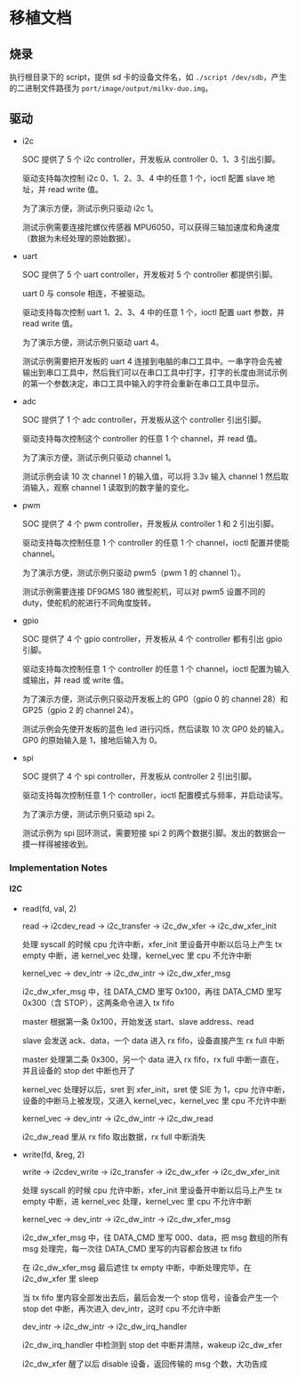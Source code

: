 # 移植文档

## 烧录

执行根目录下的 script，提供 sd 卡的设备文件名，如 `./script /dev/sdb`，产生的二进制文件路径为 `port/image/output/milkv-duo.img`。

## 驱动

- i2c

  SOC 提供了 5 个 i2c controller，开发板从 controller 0、1、3 引出引脚。

  驱动支持每次控制 i2c 0、1、2、3、4 中的任意 1 个，ioctl 配置 slave 地址，并 read write 值。

  为了演示方便，测试示例只驱动 i2c 1。

  测试示例需要连接陀螺仪传感器 MPU6050，可以获得三轴加速度和角速度（数据为未经处理的原始数据）。

- uart

  SOC 提供了 5 个 uart controller，开发板对 5 个 controller 都提供引脚。

  uart 0 与 console 相连，不被驱动。

  驱动支持每次控制 uart 1、2、3、4 中的任意 1 个，ioctl 配置 uart 参数，并 read write 值。

  为了演示方便，测试示例只驱动 uart 4。

  测试示例需要把开发板的 uart 4 连接到电脑的串口工具中。一串字符会先被输出到串口工具中，然后我们可以在串口工具中打字，打字的长度由测试示例的第一个参数决定，串口工具中输入的字符会重新在串口工具中显示。

- adc

  SOC 提供了 1 个 adc controller，开发板从这个 controller 引出引脚。

  驱动支持每次控制这个 controller 的任意 1 个 channel，并 read 值。

  为了演示方便，测试示例只驱动 channel 1。

  测试示例会读 10 次 channel 1 的输入值，可以将 3.3v 输入 channel 1 然后取消输入，观察 channel 1 读取到的数字量的变化。

- pwm

  SOC 提供了 4 个 pwm controller，开发板从 controller 1 和 2 引出引脚。

  驱动支持每次控制任意 1 个 controller 的任意 1 个 channel，ioctl 配置并使能 channel。

  为了演示方便，测试示例只驱动 pwm5（pwm 1 的 channel 1）。

  测试示例需要连接 DF9GMS 180 微型舵机，可以对 pwm5 设置不同的 duty，使舵机的舵进行不同角度旋转。

- gpio

  SOC 提供了 4 个 gpio controller，开发板从 4 个 controller 都有引出 gpio 引脚。

  驱动支持每次控制任意 1 个 controller 的任意 1 个 channel，ioctl 配置为输入或输出，并 read 或 write 值。

  为了演示方便，测试示例只驱动开发板上的 GP0（gpio 0 的 channel 28）和 GP25（gpio 2 的 channel 24）。

  测试示例会先使开发板的蓝色 led 进行闪烁，然后读取 10 次 GP0 处的输入。GP0 的原始输入是 1，接地后输入为 0。

- spi

  SOC 提供了 4 个 spi controller，开发板从 controller 2 引出引脚。

  驱动支持每次控制任意 1 个 controller，ioctl 配置模式与频率，并启动读写。

  为了演示方便，测试示例只驱动 spi 2。

  测试示例为 spi 回环测试，需要短接 spi 2 的两个数据引脚。发出的数据会一摸一样得被接收到。

### Implementation Notes

#### I2C

- read(fd, val, 2)

  read -> i2cdev_read -> i2c_transfer -> i2c_dw_xfer -> i2c_dw_xfer_init

  处理 syscall 的时候 cpu 允许中断，xfer_init 里设备开中断以后马上产生 tx empty 中断，进 kernel_vec 处理，kernel_vec 里 cpu 不允许中断

  kernel_vec -> dev_intr -> i2c_dw_intr -> i2c_dw_xfer_msg

  i2c_dw_xfer_msg 中，往 DATA_CMD 里写 0x100，再往 DATA_CMD 里写 0x300（含 STOP），这两条命令进入 tx fifo

  master 根据第一条 0x100，开始发送 start、slave address、read

  slave 会发送 ack、data，一个 data 进入 rx fifo，设备直接产生 rx full 中断

  master 处理第二条 0x300，另一个 data 进入 rx fifo，rx full 中断一直在，并且设备的 stop det 中断也开了

  kernel_vec 处理好以后，sret 到 xfer_init，sret 使 SIE 为 1，cpu 允许中断，设备的中断马上被发现，又进入 kernel_vec，kernel_vec 里 cpu 不允许中断

  kernel_vec -> dev_intr -> i2c_dw_intr -> i2c_dw_read

  i2c_dw_read 里从 rx fifo 取出数据，rx full 中断消失

- write(fd, &reg, 2)

  write -> i2cdev_write -> i2c_transfer -> i2c_dw_xfer -> i2c_dw_xfer_init

  处理 syscall 的时候 cpu 允许中断，xfer_init 里设备开中断以后马上产生 tx empty 中断，进 kernel_vec 处理，kernel_vec 里 cpu 不允许中断

  kernel_vec -> dev_intr -> i2c_dw_intr -> i2c_dw_xfer_msg

  i2c_dw_xfer_msg 中，往 DATA_CMD 里写 000、data，把 msg 数组的所有 msg 处理完，每一次往 DATA_CMD 里写的内容都会放进 tx fifo

  在 i2c_dw_xfer_msg 最后遮住 tx empty 中断，中断处理完毕，在 i2c_dw_xfer 里 sleep

  当 tx fifo 里内容全部发出去后，最后会发一个 stop 信号，设备会产生一个 stop det 中断，再次进入 dev_intr，这时 cpu 不允许中断

  dev_intr -> i2c_dw_intr -> i2c_dw_irq_handler

  i2c_dw_irq_handler 中检测到 stop det 中断并清除，wakeup i2c_dw_xfer

  i2c_dw_xfer 醒了以后 disable 设备，返回传输的 msg 个数，大功告成
